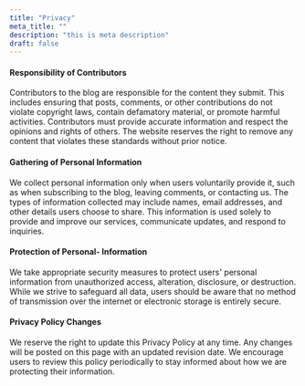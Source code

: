 ```yaml
---
title: "Privacy"
meta_title: ""
description: "this is meta description"
draft: false
---
```


#### Responsibility of Contributors

Contributors to the blog are responsible for the content they submit. This includes ensuring that posts, comments, or other contributions do not violate copyright laws, contain defamatory material, or promote harmful activities. Contributors must provide accurate information and respect the opinions and rights of others. The website reserves the right to remove any content that violates these standards without prior notice.

#### Gathering of Personal Information

We collect personal information only when users voluntarily provide it, such as when subscribing to the blog, leaving comments, or contacting us. The types of information collected may include names, email addresses, and other details users choose to share. This information is used solely to provide and improve our services, communicate updates, and respond to inquiries.

#### Protection of Personal- Information

We take appropriate security measures to protect users' personal information from unauthorized access, alteration, disclosure, or destruction. While we strive to safeguard all data, users should be aware that no method of transmission over the internet or electronic storage is entirely secure.

#### Privacy Policy Changes

We reserve the right to update this Privacy Policy at any time. Any changes will be posted on this page with an updated revision date. We encourage users to review this policy periodically to stay informed about how we are protecting their information.
